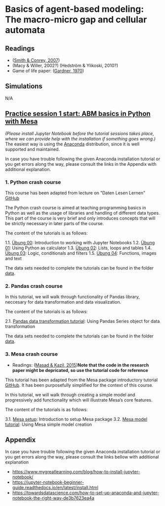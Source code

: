 # **Basics of agent-based modeling: The macro-micro gap and cellular automata**

## Readings

- ([Smith & Conrey, 2007](https://journals.sagepub.com/doi/abs/10.1177/1088868306294789)) 
- (Macy & Willer, 2002?) (Hedström & Ylikoski, 2010?)
- Game of life paper: ([Gardner, 1970](http://web.stanford.edu/class/sts145/Library/life.pdf))

## Simulations

N/A

## [Practice session 1 start: ABM basics in Python with Mesa](#code)

*(Please install Jupyter Notebook before the tutorial sessions takes place, where we can provide help with the installation if something goes wrong.)* The easiest way is using the [Anaconda](https://jupyter-notebook-beginner-guide.readthedocs.io/en/latest/install.html) distribution, since it is well supported and maintained.

In case you have trouble following the given Anaconda installation tutorial or you get errors along the way, please consult the links in the Appendix with additional explanation.

### 1. Python crash course

This course has been adapted from lecture on "Daten Lesen Lernen" [GitHub](https://github.com/Daten-Lesen-Lernen/daten-lesen-lernen-lecture)

The Python crash course is aimed at teaching programming basics in Python as well as the usage of libraries and handling of different data types. This part of the course is very brief and only introduces concepts that will be strictly necessary in later parts of the course. 

The content of the tutorials is as follows:

1.1. [Übung 00](https://github.com/dgarcia-eu/ComputationalModellingSocialSystems-Solutions/tree/master/01_basics/python_introduction/00_uebung): Introduction to working with Jupyter Notebooks
1.2. [Übung 01](https://github.com/dgarcia-eu/ComputationalModellingSocialSystems-Solutions/tree/master/01_basics/python_introduction/01_uebung): Using Python as calculator
1.3. [Übung 02](https://github.com/dgarcia-eu/ComputationalModellingSocialSystems-Solutions/tree/master/01_basics/python_introduction/02_uebung): Lists, loops and tables
1.4. [Übung 03](https://github.com/dgarcia-eu/ComputationalModellingSocialSystems-Solutions/tree/master/01_basics/python_introduction/03_uebung): Logic, conditionals and filters
1.5. [Übung 04](https://github.com/dgarcia-eu/ComputationalModellingSocialSystems-Solutions/tree/master/01_basics/python_introduction/04_uebung): Functions, images and text

The data sets needed to complete the tutorials can be found in the folder [data](https://github.com/dgarcia-eu/ComputationalModellingSocialSystems-Solutions/tree/master/01_basics/python_introduction/data).

### 2. Pandas crash course

In this tutorial, we will walk through functionality of Pandas library, neccesary for data transformation and data visualization.

The content of the tutorials is as follows:

2.1. [Pandas data transformation tutorial](https://github.com/dgarcia-eu/ComputationalModellingSocialSystems-Solutions/blob/master/01_basics/pandas_introduction/pandas_introductory_tutorial_data.ipynb): Using Pandas Series object for data transformation

The data sets needed to complete the tutorials can be found in the folder [data](https://github.com/dgarcia-eu/ComputationalModellingSocialSystems-Solutions/tree/master/01_basics/python_introduction/data).


### 3. Mesa crash course

- Readings: ([Masad & Kazil, 2015](https://www.researchgate.net/profile/Jacqueline-Kazil/publication/328774079_Mesa_An_Agent-Based_Modeling_Framework/links/5cc7632192851c8d220e5897/Mesa-An-Agent-Based-Modeling-Framework.pdf))**Note that the code in the research paper might be depricated, so use the tutorial code for reference**

This tutorial has been adapted from the Mesa package introductory tutorial [GitHub](https://github.com/projectmesa/mesa/blob/main/docs/tutorials/intro_tutorial.rst). It has been purposefully simplified for the context of this course.

In this tutorial, we will walk through creating a simple model and progressively add functionality which will illustrate Mesa’s core features.

The content of the tutorials is as follows:

3.1. [Mesa setup](https://github.com/dgarcia-eu/ComputationalModellingSocialSystems-Solutions/blob/master/01_basics/mesa_introduction/mesa_setup_tutorial.ipynb): Introduction to setup Mesa package
3.2. [Mesa model tutorial](https://github.com/dgarcia-eu/ComputationalModellingSocialSystems-Solutions/blob/master/01_basics/mesa_introduction/mesa_introductory_tutorial_complete.ipynb): Using Mesa simple model creation

## Appendix

In case you have trouble following the given Anaconda installation tutorial or you get errors along the way, please consult the links bellow with additional explanation

- https://www.mygreatlearning.com/blog/how-to-install-jupyter-notebook/
- https://jupyter-notebook-beginner-guide.readthedocs.io/en/latest/install.html
- https://towardsdatascience.com/how-to-set-up-anaconda-and-jupyter-notebook-the-right-way-de3b7623ea4a
